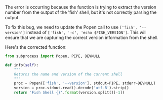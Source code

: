 The error is occurring because the function is trying to extract the version number from the output of the 'fish' shell, but it's not correctly parsing the output.

To fix this bug, we need to update the Popen call to use `['fish', '--version']` instead of `['fish', '-c', 'echo $FISH_VERSION']`. This will ensure that we are capturing the correct version information from the shell.

Here's the corrected function:

```python
from subprocess import Popen, PIPE, DEVNULL

def info(self):
    """
    Returns the name and version of the current shell
    """
    proc = Popen(['fish', '--version'], stdout=PIPE, stderr=DEVNULL)
    version = proc.stdout.read().decode('utf-8').strip()
    return 'Fish Shell {}'.format(version.split()[-1])
```